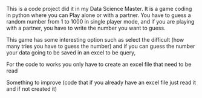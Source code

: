This is a code project did it in my Data Science Master.
It is a game coding in python where you can Play alone or with a partner. You have to guess a random number from 1 to 1000 in single player mode, and if you are playing with a partner, you have to write the number you want to guess.

This game has some interesting option such as select the difficult (how many tries you have to guess the number) and if you can guess the number your data going to be saved in an excel to be query,

For the code to works you only have to create an excel file that need to be read 

Something to improve (code that if you already have an excel file just read it and if not created it)
